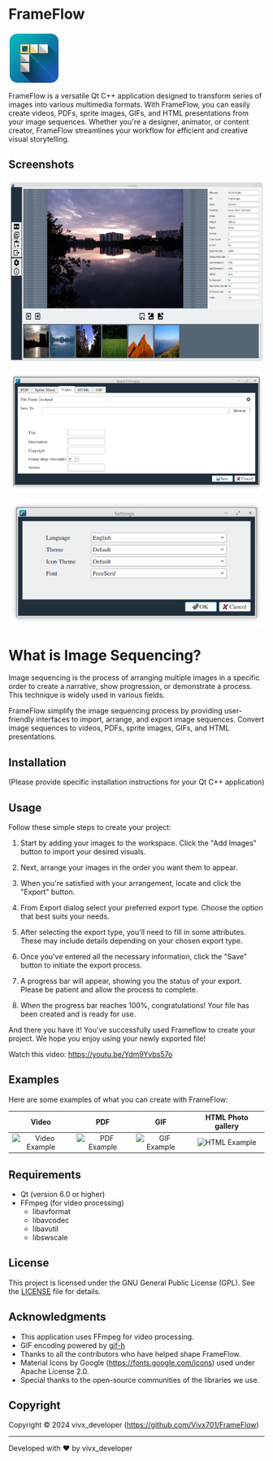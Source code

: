 # FrameFlow

![FrameFlow Logo](Src/Resources/Icons/FrameFlow_100px.png)

FrameFlow is a versatile Qt C++ application designed to transform series of images into various multimedia formats. With FrameFlow, you can easily create videos, PDFs, sprite images, GIFs, and HTML presentations from your image sequences. Whether you're a designer, animator, or content creator, FrameFlow streamlines your workflow for efficient and creative visual storytelling.

## Screenshots

<img src="https://github.com/Vivx701/FrameFlow/blob/Development/Screenshots/mainwindow.png" width="640" height="360" alt="FrameFlow mainwindow">

![FrameFlow Features](Screenshots/export.png)

![FrameFlow Settings](Screenshots/settings.png)

# What is Image Sequencing?

Image sequencing is the process of arranging multiple images in a specific order to create a narrative, show progression, or demonstrate a process. This technique is widely used in various fields.

FrameFlow simplify the image sequencing process by providing user-friendly interfaces to import, arrange, and export image sequences. 
Convert image sequences to videos, PDFs, sprite images, GIFs, and HTML presentations.

## Installation

(Please provide specific installation instructions for your Qt C++ application)

## Usage


Follow these simple steps to create your project:

1. Start by adding your images to the workspace. Click the "Add Images" button to import your desired visuals.

2. Next, arrange your images in the order you want them to appear. 

3. When you're satisfied with your arrangement, locate and click the "Export" button.

4. From Export dialog select your preferred export type. Choose the option that best suits your needs.

5. After selecting the export type, you'll need to fill in some attributes. These may include details  depending on your chosen export type.

6. Once you've entered all the necessary information, click the "Save" button to initiate the export process.

7. A progress bar will appear, showing you the status of your export. Please be patient and allow the process to complete.

8. When the progress bar reaches 100%, congratulations! Your file has been created and is ready for use.

And there you have it! You've successfully used Frameflow to create your project. We hope you enjoy using your newly exported file!


Watch this video:  https://youtu.be/Ydm9Yvbs57o

## Examples

Here are some examples of what you can create with FrameFlow:

| Video | PDF | GIF | HTML Photo gallery  |
|:-----:|:---:|:---:| :-----------------: |
| ![Video Example](https://app.box.com/s/ievm3h1ypzzw8yon4o64fgndh0acliu1) | ![PDF Example](https://app.box.com/s/b89k3hgyyoihg82x9kgjk6vxwn1lqexl)| ![GIF Example](https://app.box.com/s/lefd4na0w5jqwgfo6lp8lnfwy00kq40o) | ![HTML Example](https://app.box.com/s/2bxxzcsb5yh2hn2o7rzzpzd9enm1lxdn) |


## Requirements

- Qt (version 6.0 or higher)
- FFmpeg (for video processing)
    * libavformat
    * libavcodec
    * libavutil
    * libswscale

## License

This project is licensed under the GNU General Public License (GPL). See the [LICENSE](LICENSE) file for details.

## Acknowledgments

- This application uses FFmpeg for video processing.
- GIF encoding powered by [gif-h](https://github.com/charlietangora/gif-h)
- Thanks to all the contributors who have helped shape FrameFlow.
- Material Icons by Google (https://fonts.google.com/icons) used under Apache License 2.0.
- Special thanks to the open-source communities of the libraries we use.

## Copyright

Copyright © 2024 vivx_developer (https://github.com/Vivx701/FrameFlow)

---

Developed with ❤️ by vivx_developer
